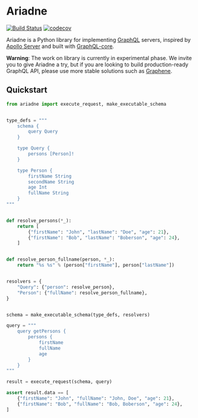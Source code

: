 # Ariadne

[![Build Status](https://travis-ci.org/mirumee/ariadne.svg?branch=master)](https://travis-ci.org/mirumee/ariadne)
[![codecov](https://codecov.io/gh/mirumee/ariadne/branch/master/graph/badge.svg)](https://codecov.io/gh/mirumee/ariadne)

Ariadne is a Python library for implementing [GraphQL](http://graphql.github.io/) servers, inspired by [Apollo Server](http://graphql.github.io/) and built with [GraphQL-core](https://github.com/graphql-python/graphql-core).

**Warning**: The work on library is currently in experimental phase. We invite you to give Ariadne a try, but if you are looking to build production-ready GraphQL API, please use more stable solutions such as [Graphene](https://github.com/graphql-python/graphene).

## Quickstart 

```python
from ariadne import execute_request, make_executable_schema


type_defs = """
    schema {
        query Query
    }

    type Query {
        persons [Person]!
    }

    type Person {
        firstName String
        secondName String
        age Int
        fullName String
    }
"""


def resolve_persons(*_):
    return [
        {"firstName": "John", "lastName": "Doe", "age": 21},
        {"firstName": "Bob", "lastName": "Boberson", "age": 24},
    ]


def resolve_person_fullname(person, *_):
    return "%s %s" % (person["firstName"], person["lastName"])


resolvers = {
    "Query": {"person": resolve_person},
    "Person": {"fullName": resolve_person_fullname},
}


schema = make_executable_schema(type_defs, resolvers)

query = """
    query getPersons {
        persons {
            firstName
            fullName
            age
        }
    }
"""

result = execute_request(schema, query)

assert result.data == [
    {"firstName": "John", "fullName": "John, Doe", "age": 21},
    {"firstName": "Bob", "fullName": "Bob, Boberson", "age": 24},
]
```